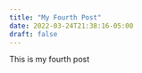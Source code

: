 ```yaml
---
title: "My Fourth Post"
date: 2022-03-24T21:38:16-05:00
draft: false
---
```


This is my fourth post